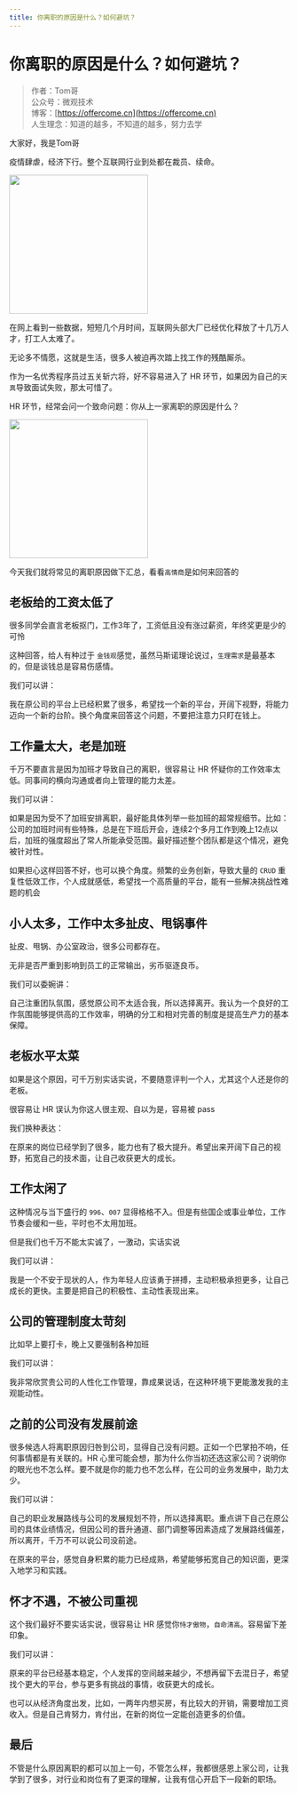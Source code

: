 ```yaml
---
title: 你离职的原因是什么？如何避坑？
---
```


#  你离职的原因是什么？如何避坑？

> 作者：Tom哥
> <br/>公众号：微观技术
> <br/> 博客：[https://offercome.cn](https://offercome.cn)
> <br/> 人生理念：知道的越多，不知道的越多，努力去学



大家好，我是Tom哥

疫情肆虐，经济下行。整个互联网行业到处都在裁员、续命。

<div align="left">
    <img src="https://offercome.cn/images/interview/skill/6-2.jpeg" width="250px">
</div>

在网上看到一些数据，短短几个月时间，互联网头部大厂已经优化释放了十几万人才，打工人太难了。

无论多不情愿，这就是生活，很多人被迫再次踏上找工作的残酷厮杀。

作为一名优秀程序员过五关斩六将，好不容易进入了 HR 环节，如果因为自己的`天真`导致面试失败，那太可惜了。

HR 环节，经常会问一个致命问题：你从上一家离职的原因是什么？

<div align="left">
    <img src="https://offercome.cn/images/interview/skill/6-3.jpeg" width="250px">
</div>

今天我们就将常见的离职原因做下汇总，看看`高情商`是如何来回答的


## 老板给的工资太低了

很多同学会直言老板抠门，工作3年了，工资低且没有涨过薪资，年终奖更是少的可怜

这种回答，给人有种过于 `金钱观`感觉，虽然马斯诺理论说过，`生理需求`是最基本的，但是谈钱总是容易伤感情。

我们可以讲：

我在原公司的平台上已经积累了很多，希望找一个新的平台，开阔下视野，将能力迈向一个新的台阶。换个角度来回答这个问题，不要把注意力只盯在钱上。



## 工作量太大，老是加班

千万不要直言是因为加班才导致自己的离职，很容易让 HR 怀疑你的工作效率太低。同事间的横向沟通或者向上管理的能力太差。

我们可以讲：

如果是因为受不了加班安排离职，最好能具体列举一些加班的超常规细节。比如：公司的加班时间有些特殊，总是在下班后开会，连续2个多月工作到晚上12点以后，加班的强度超出了常人所能承受范围。最好描述整个团队都是这个情况，避免被针对性。

如果担心这样回答不好，也可以换个角度。频繁的业务创新，导致大量的 `CRUD` 重复性低效工作，个人成就感低，希望找一个高质量的平台，能有一些解决挑战性难题的机会


## 小人太多，工作中太多扯皮、甩锅事件

扯皮、甩锅、办公室政治，很多公司都存在。

无非是否严重到影响到员工的正常输出，劣币驱逐良币。

我们可以委婉讲：

自己注重团队氛围，感觉原公司不太适合我，所以选择离开。我认为一个良好的工作氛围能够提供高的工作效率，明确的分工和相对完善的制度是提高生产力的基本保障。


## 老板水平太菜

如果是这个原因，可千万别实话实说，不要随意评判一个人，尤其这个人还是你的老板。

很容易让 HR 误认为你这人很主观、自以为是，容易被 pass

我们换种表达：

在原来的岗位已经学到了很多，能力也有了极大提升。希望出来开阔下自己的视野，拓宽自己的技术面，让自己收获更大的成长。

## 工作太闲了

这种情况与当下盛行的 `996`、`007` 显得格格不入。但是有些国企或事业单位，工作节奏会缓和一些，平时也不太用加班。

但是我们也千万不能太实诚了，一激动，实话实说

我们可以讲：

我是一个不安于现状的人，作为年轻人应该勇于拼搏，主动积极承担更多，让自己成长的更快。主要是把自己的积极性、主动性表现出来。


## 公司的管理制度太苛刻

比如早上要打卡，晚上又要强制各种加班

我们可以讲：

我非常欣赏贵公司的人性化工作管理，靠成果说话，在这种环境下更能激发我的主观能动性。


## 之前的公司没有发展前途

很多候选人将离职原因归咎到公司，显得自己没有问题。正如一个巴掌拍不响，任何事情都是有关联的。HR 心里可能会想，那为什么你当初还选这家公司？说明你的眼光也不怎么样。要不就是你的能力也不怎么样，在公司的业务发展中，助力太少。

我们可以讲：

自己的职业发展路线与公司的发展规划不符，所以选择离职。重点讲下自己在原公司的具体业绩情况，但因公司的晋升通道、部门调整等因素造成了发展路线偏差，所以离开，千万不可以说公司没前途。


在原来的平台，感觉自身积累的能力已经成熟，希望能够拓宽自己的知识面，更深入地学习和实践。


## 怀才不遇，不被公司重视

这个我们最好不要实话实说，很容易让 HR 感觉你`恃才傲物`，`自命清高`。容易留下差印象。

我们可以讲：

原来的平台已经基本稳定，个人发挥的空间越来越少，不想再留下去混日子，希望找个更大的平台，参与更多有挑战的事情，收获更大的成长。

也可以从经济角度出发，比如，一两年内想买房，有比较大的开销，需要增加工资收入。但是自己肯努力，肯付出，在新的岗位一定能创造更多的价值。


## 最后

不管是什么原因离职的都可以加上一句，不管怎么样，我都很感恩上家公司，让我学到了很多，对行业和岗位有了更深的理解，让我有信心开启下一段新的职场。


